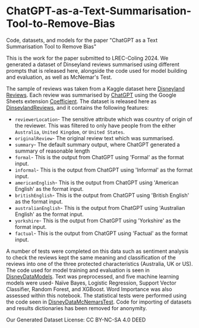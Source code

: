 # ChatGPT-as-a-Text-Summarisation-Tool-to-Remove-Bias
Code, datasets, and models for the paper "ChatGPT as a Text Summarisation Tool to Remove Bias"

This is the work for the paper submitted to LREC-Coling 2024. We generated a dataset of Dinseyland reviews summarised using different prompts that is released here, alongside the code used for model building and evaluation, as well as McNemar's Test.

The sample of reviews was taken from a Kaggle dataset here [Disneyland Reviews](https://www.kaggle.com/datasets/arushchillar/disneyland-reviews). Each review was summarised by [ChatGPT](https://chat.openai.com/) using the Google Sheets extension [Coefficient](https://coefficient.io/). The dataset is released here as [DinseylandReviews](DinseylandReviews.csv), and it contains the following features:

* `reviewerLocation`- The sensitive attribute which was country of origin of the reviewer. This was filtered to only have people from the either `Australia`, `United Kingdom`, or `United States`.
* `originalReview`- The original review text which was summarised.
* `summary`- The default summary output, where ChatGPT generated a summary of reasonable length
* `formal`- This is the output from ChatGPT using 'Formal' as the format input.
* `informal`- This is the output from ChatGPT using 'Informal' as the format input.
* `americanEnglish`- This is the output from ChatGPT using 'American English' as the format input.
* `britishEnglish`- This is the output from ChatGPT using 'British English' as the format input.
* `australianEnglish`- This is the output from ChatGPT using 'Australian English' as the format input.
* `yorkshire`- This is the output from ChatGPT using 'Yorkshire' as the format input.
* `factual`- This is the output from ChatGPT using 'Factual' as the format input.

A number of tests were completed on this data such as sentiment analysis to check the reviews kept the same meaning and classification of the reviews into one of the three protected characteristics (Australia, UK or US). The code used for model training and evaluation is seen in [DisneyDataModels](DisneyDataModels.ipynb). Text was preprocessed, and five machine learning models were used- Naïve Bayes, Logistic Regression, Support Vector Classifier, Random Forest, and XGBoost. Word Importance was also assessed within this notebook. The statistical tests were performed using the code seen in [DisneyDataMcNemarsTest](DisneyDataMcNemarsTest.ipynb). Code for importing of datasets and results dictionaries has been removed for anonymity.

Our Generated Dataset License: CC BY-NC-SA 4.0 DEED
